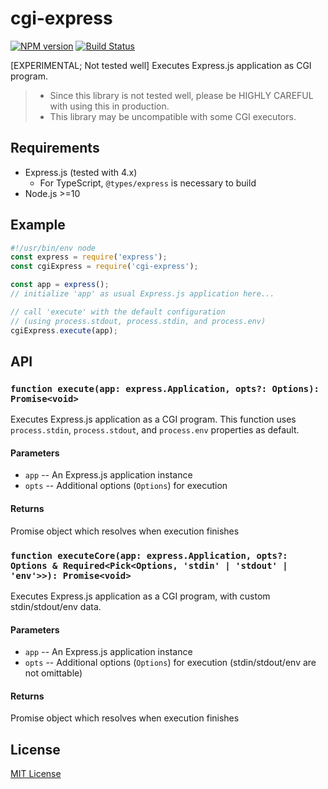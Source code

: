 # cgi-express

[![NPM version](https://badge.fury.io/js/cgi-express.svg)](https://www.npmjs.com/package/cgi-express)
[![Build Status](https://api.travis-ci.com/jet2jet/cgi-express.svg?branch=main)](https://www.travis-ci.com/jet2jet/cgi-express)

\[EXPERIMENTAL; Not tested well\] Executes Express.js application as CGI program.

> - Since this library is not tested well, please be HIGHLY CAREFUL with using this in production.
> - This library may be uncompatible with some CGI executors.

## Requirements

- Express.js (tested with 4.x)
  - For TypeScript, `@types/express` is necessary to build
- Node.js >=10

## Example

```js
#!/usr/bin/env node
const express = require('express');
const cgiExpress = require('cgi-express');

const app = express();
// initialize 'app' as usual Express.js application here...

// call 'execute' with the default configuration
// (using process.stdout, process.stdin, and process.env)
cgiExpress.execute(app);
```

## API

### `function execute(app: express.Application, opts?: Options): Promise<void>`

Executes Express.js application as a CGI program. This function uses `process.stdin`,
`process.stdout`, and `process.env` properties as default.

#### Parameters

- `app` -- An Express.js application instance
- `opts` -- Additional options (`Options`) for execution

#### Returns

Promise object which resolves when execution finishes

### `function executeCore(app: express.Application, opts?: Options & Required<Pick<Options, 'stdin' | 'stdout' | 'env'>>): Promise<void>`

Executes Express.js application as a CGI program, with custom stdin/stdout/env data.

#### Parameters

- `app` -- An Express.js application instance
- `opts` -- Additional options (`Options`) for execution (stdin/stdout/env are not omittable)

#### Returns

Promise object which resolves when execution finishes

## License

[MIT License](./LICENSE)
